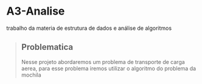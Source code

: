 # A3-Analise
trabalho da materia de estrutura de dados e análise de algoritmos

>## Problematica
>Nesse projeto abordaremos um problema de transporte de carga aerea, para esse problema iremos utilizar o algoritmo do problema da mochila
